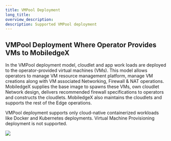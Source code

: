 ```yaml
---
title: VMPool Deployment
long_title:
overview_description:
description: Supported VMPool deployment
---
```


## VMPool Deployment Where Operator Provides VMs to MobiledgeX

In the VMPool deployment model, cloudlet and app work loads are deployed to the operator-provided virtual machines (VMs). This model allows operators to manage VM resource management platform, manage VM creations along with VM associated Networking, Firewall &amp; NAT operations. MobiledgeX supplies the base image to spawns these VMs, own cloudlet Network design, delivers recommended firewall specifications to operators and constructs the cloudlets. MobiledgeX also maintains the cloudlets and supports the rest of the Edge operations.

VMPool deployment supports only cloud-native containerized workloads like Docker and Kubernetes deployments. Virtual Machine Provisioning deployment is not supported.

![](/assets/cloudlet-deployment-operator/scenario1a-RA.png "")

